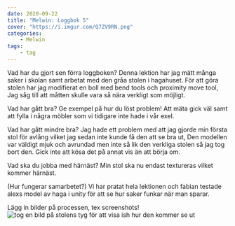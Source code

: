 ```yaml
---
date: 2020-09-22
title: "Melwin: Loggbok 5"
cover: "https://i.imgur.com/Q7ZV9RN.png"
categories: 
    - Melwin
tags:
    - tag
---
```


Vad har du gjort sen förra loggboken?
Denna lektion har jag mätt många saker i skolan samt arbetat med den gråa stolen i hagahuset. 
För att göra stolen har jag modifierat en boll med bend tools och proximity move tool, Jag såg till att måtten skulle vara så nära verkligt som möjligt.



Vad har gått bra? Ge exempel på hur du löst problem!
Att mäta gick väl samt att fylla i några möbler som vi tidigare inte hade i vår exel.


Vad har gått mindre bra?
Jag hade ett problem med att jag gjorde min första stol för avlång vilket jag sedan inte kunde få den att se bra ut, Den modellen var väldigt mjuk och avrundad men inte så lik den verkliga stolen så jag tog bort den.
Gick inte att kösa det på annat vis än att börja om.


Vad ska du jobba med härnäst?
Min stol ska nu endast textureras vilket kommer härnäst.

(Hur fungerar samarbetet?)
Vi har pratat hela lektionen och fabian testade alexs model av haga i unity för att se hur saker funkar när man sparar.
  
Lägg in bilder på processen, tex screenshots!
![tog en bild på stolens tyg för att visa ish hur den kommer se ut](https://cdn.discordapp.com/attachments/482137548681117717/757936774743064687/unknown.png)
